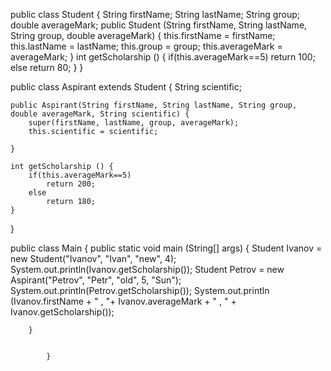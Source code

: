 public class Student {
    String firstName;
    String lastName;
    String group;
    double averageMark;
public Student (String firstName, String lastName, String group, double averageMark) {
    this.firstName = firstName;
    this.lastName = lastName;
    this.group = group;
    this.averageMark = averageMark;
}
int getScholarship () {
    if(this.averageMark==5)
        return 100;
    else
        return 80;
}
}



public class Aspirant extends Student {
    String scientific;


    public Aspirant(String firstName, String lastName, String group, double averageMark, String scientific) {
        super(firstName, lastName, group, averageMark);
        this.scientific = scientific;

    }

    int getScholarship () {
        if(this.averageMark==5)
            return 200;
        else
            return 180;
    }
}





public class Main {
    public static void main (String[] args) {
    Student Ivanov = new Student("Ivanov", "Ivan", "new", 4);
        System.out.println(Ivanov.getScholarship());
    Student Petrov = new Aspirant("Petrov", "Petr", "old", 5, "Sun");
        System.out.println(Petrov.getScholarship());
        System.out.println (Ivanov.firstName + " , "+ Ivanov.averageMark + " , " + Ivanov.getScholarship());


        }


            }



